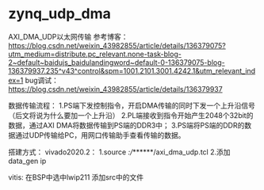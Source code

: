 # zynq_udp_dma
AXI_DMA_UDP以太网传输
参考博客：https://blog.csdn.net/weixin_43982855/article/details/136379075?utm_medium=distribute.pc_relevant.none-task-blog-2~default~baidujs_baidulandingword~default-0-136379075-blog-136379937.235^v43^control&spm=1001.2101.3001.4242.1&utm_relevant_index=1
bug调试：https://blog.csdn.net/weixin_43982855/article/details/136379937

数据传输流程：
1.PS端下发控制指令，开启DMA传输的同时下发一个上升沿信号（后文将说为什么要加一个上升沿）
2.PL端接收到指令开始产生2048个32bit的数据，通过AXI DMA将数据传输到PS端的DDR3中；
3.PS端将PS端的DDR的数据通过UDP传输给PC，用网口传输助手查看传输的数据。

搭建方式：
 vivado2020.2：
   1.source *:/*******/axi_dma_udp.tcl 
   2.添加 data_gen ip

vitis:
  在BSP中选中lwip211
  添加src中的文件
